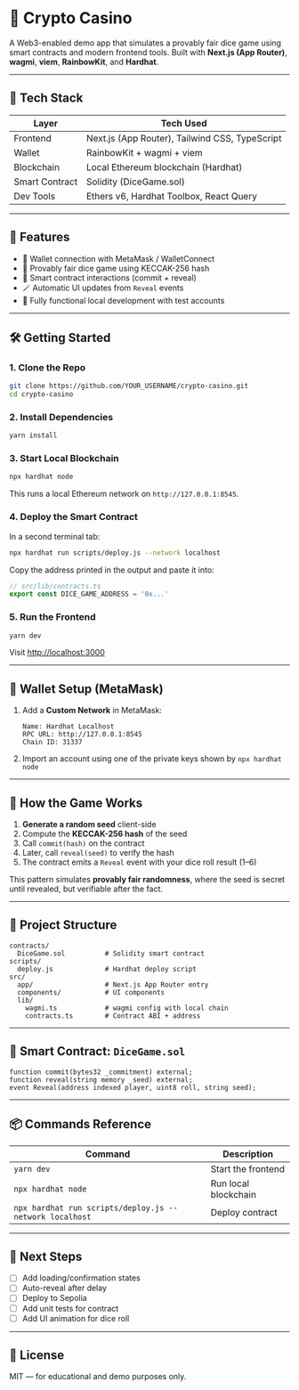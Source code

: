 # 🎰 Crypto Casino

A Web3-enabled demo app that simulates a provably fair dice game using smart contracts and modern frontend tools. Built with **Next.js (App Router)**, **wagmi**, **viem**, **RainbowKit**, and **Hardhat**.

---

## 🧱 Tech Stack

| Layer        | Tech Used                                      |
|--------------|------------------------------------------------|
| Frontend     | Next.js (App Router), Tailwind CSS, TypeScript |
| Wallet       | RainbowKit + wagmi + viem                      |
| Blockchain   | Local Ethereum blockchain (Hardhat)            |
| Smart Contract | Solidity (DiceGame.sol)                      |
| Dev Tools    | Ethers v6, Hardhat Toolbox, React Query        |

---

## 🚀 Features

- 🔐 Wallet connection with MetaMask / WalletConnect
- 🎲 Provably fair dice game using KECCAK-256 hash
- 📡 Smart contract interactions (commit + reveal)
- 🪄 Automatic UI updates from `Reveal` events
- 🧪 Fully functional local development with test accounts

---

## 🛠️ Getting Started

### 1. Clone the Repo

```bash
git clone https://github.com/YOUR_USERNAME/crypto-casino.git
cd crypto-casino
```

### 2. Install Dependencies

```bash
yarn install
```

### 3. Start Local Blockchain

```bash
npx hardhat node
```

This runs a local Ethereum network on `http://127.0.0.1:8545`.

### 4. Deploy the Smart Contract

In a second terminal tab:

```bash
npx hardhat run scripts/deploy.js --network localhost
```

Copy the address printed in the output and paste it into:

```ts
// src/lib/contracts.ts
export const DICE_GAME_ADDRESS = '0x...'
```

### 5. Run the Frontend

```bash
yarn dev
```

Visit [http://localhost:3000](http://localhost:3000)

---

## 🔑 Wallet Setup (MetaMask)

1. Add a **Custom Network** in MetaMask:
   ```
   Name: Hardhat Localhost
   RPC URL: http://127.0.0.1:8545
   Chain ID: 31337
   ```

2. Import an account using one of the private keys shown by `npx hardhat node`

---

## 🧠 How the Game Works

1. **Generate a random seed** client-side
2. Compute the **KECCAK-256 hash** of the seed
3. Call `commit(hash)` on the contract
4. Later, call `reveal(seed)` to verify the hash
5. The contract emits a `Reveal` event with your dice roll result (1–6)

This pattern simulates **provably fair randomness**, where the seed is secret until revealed, but verifiable after the fact.

---

## 📁 Project Structure

```
contracts/
  DiceGame.sol          # Solidity smart contract
scripts/
  deploy.js             # Hardhat deploy script
src/
  app/                  # Next.js App Router entry
  components/           # UI components
  lib/
    wagmi.ts            # wagmi config with local chain
    contracts.ts        # Contract ABI + address
```

---

## 📜 Smart Contract: `DiceGame.sol`

```solidity
function commit(bytes32 _commitment) external;
function reveal(string memory _seed) external;
event Reveal(address indexed player, uint8 roll, string seed);
```

---

## 📦 Commands Reference

| Command                         | Description                              |
|----------------------------------|------------------------------------------|
| `yarn dev`                      | Start the frontend                       |
| `npx hardhat node`              | Run local blockchain                     |
| `npx hardhat run scripts/deploy.js --network localhost` | Deploy contract |

---

## 🧪 Next Steps

- [ ] Add loading/confirmation states
- [ ] Auto-reveal after delay
- [ ] Deploy to Sepolia
- [ ] Add unit tests for contract
- [ ] Add UI animation for dice roll

---

## 📄 License

MIT — for educational and demo purposes only.